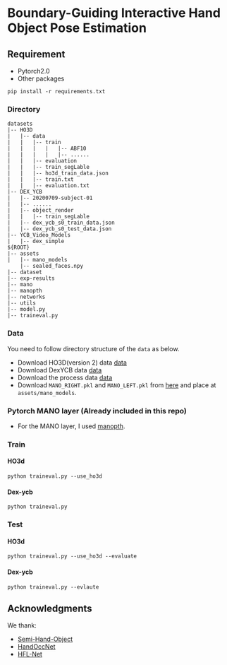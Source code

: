 # Boundary-Guiding Interactive Hand Object Pose Estimation

## Requirement
* Pytorch2.0
* Other packages
```
pip install -r requirements.txt
```

### Directory
```
datasets
|-- HO3D
|   |-- data
|   |   |-- train
|   |   |   |   |-- ABF10
|   |   |   |   |-- ......
|   |   |-- evaluation
|   |   |-- train_segLable
|   |   |-- ho3d_train_data.json
|   |   |-- train.txt
|   |   |-- evaluation.txt
|-- DEX_YCB
|   |-- 20200709-subject-01
|   |-- ......
|   |-- object_render
|   |   |-- train_segLable
|   |-- dex_ycb_s0_train_data.json
|   |-- dex_ycb_s0_test_data.json
|-- YCB_Video_Models
|   |-- dex_simple
${ROOT}  
|-- assets
|   |-- mano_models
    |-- sealed_faces.npy
|-- dataset
|-- exp-results
|-- mano
|-- manopth
|-- networks
|-- utils
|-- model.py
|-- traineval.py
```

### Data  
You need to follow directory structure of the `data` as below.  

* Download HO3D(version 2) data [data](https://www.tugraz.at/institute/icg/research/team-lepetit/research-projects/hand-object-3d-pose-annotation/)
* Download DexYCB data [data](https://dex-ycb.github.io/)
* Download the process data [data](https://drive.google.com/drive/folders/1QyRvGCXKX3suIIUvv6EQ1FZwG050evY0?usp=drive_link)
* Download `MANO_RIGHT.pkl` and `MANO_LEFT.pkl` from [here](https://drive.google.com/drive/folders/1QyRvGCXKX3suIIUvv6EQ1FZwG050evY0?usp=drive_link) and place at `assets/mano_models`.
  
### Pytorch MANO layer (Already included in this repo)
* For the MANO layer, I used [manopth](https://github.com/hassony2/manopth). 

### Train  
#### HO3d
```
python traineval.py --use_ho3d
```
#### Dex-ycb
```
python traineval.py
```
### Test  
#### HO3d
```
python traineval.py --use_ho3d --evaluate
```
#### Dex-ycb
```
python traineval.py --evlaute
```  

## Acknowledgments
We thank: 
* [Semi-Hand-Object](https://github.com/stevenlsw/Semi-Hand-Object.git) 
* [HandOccNet](https://github.com/namepllet/HandOccNet.git)
* [HFL-Net](https://github.com/lzfff12/HFL-Net)


